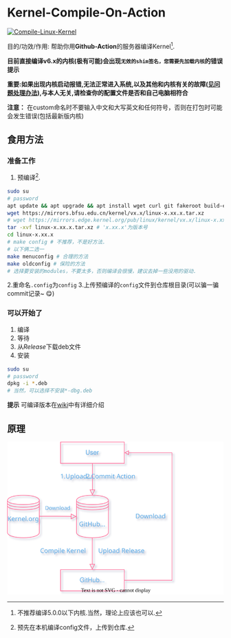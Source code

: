  # Kernel-Compile-On-Action
 [![Compile-Linux-Kernel](https://github.com/LemonFan-maker/Kernel-Compile-On-Action/actions/workflows/main.yml/badge.svg?event=workflow_dispatch)](https://github.com/LemonFan-maker/Kernel-Compile-On-Action/actions/workflows/main.yml)
 
 目的/功效/作用: 帮助你用**Github-Action**的服务器编译Kernel[^1].
 
 **目前直接编译v6.x的内核(极有可能)会出现``无效的shim签名，您需要先加载内核``的错误提示**
 
 **重要:如果出现内核启动报错,无法正常进入系统,以及其他和内核有关的故障([见问题处理办法]()),与本人无关,请检查你的配置文件是否和自己电脑相符合**
 
**注意：** 在custom命名时不要输入中文和大写英文和任何符号，否则在打包时可能会发生错误(包括最新版内核)

## 食用方法
### 准备工作
1. 预编译[^2].
```sh
sudo su
# password
apt update && apt upgrade && apt install wget curl git fakeroot build-essential ncurses-dev xz-utils libssl-dev bc flex libelf-dev bison gcc make g++
wget https://mirrors.bfsu.edu.cn/kernel/vx.x/linux-x.xx.x.tar.xz
# wget https://mirrors.edge.kernel.org/pub/linux/kernel/vx.x/linux-x.xx.x.tar.xz
tar -xvf linux-x.xx.x.tar.xz # 'x.xx.x'为版本号
cd linux-x.xx.x
# make config # 不推荐，不是好方法.
# 以下俩二选一
make menuconfig # 合理的方法
make oldconfig # 保险的方法
# 选择要安装的modules，不要太多，否则编译会很慢，建议去掉一些没用的驱动.
```
2.重命名`.config`为`config`
3.上传预编译的`config`文件到仓库根目录(可以骗一骗commit记录~ :yum:)
### 可以开始了
1. 编译
2. 等待
3. 从*Release*下载deb文件
4. 安装
```sh
sudo su
# password
dpkg -i *.deb
# 当然，可以选择不安装*-dbg.deb
```
**提示**
可编译版本在[wiki](https://github.com/LemonFan-maker/Kernel-Compile-On-Action/wiki/Kernel_Versions)中有详细介绍
## 原理
![Action](assets/Action.svg)

[^1]: 不推荐编译5.0.0以下内核.当然，理论上应该也可以.
[^2]: 预先在本机编译config文件，上传到仓库.


